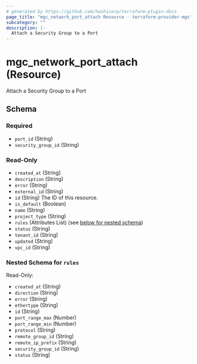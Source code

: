 ```yaml
---
# generated by https://github.com/hashicorp/terraform-plugin-docs
page_title: "mgc_network_port_attach Resource - terraform-provider-mgc"
subcategory: ""
description: |-
  Attach a Security Group to a Port
---
```


# mgc_network_port_attach (Resource)

Attach a Security Group to a Port



<!-- schema generated by tfplugindocs -->
## Schema

### Required

- `port_id` (String)
- `security_group_id` (String)

### Read-Only

- `created_at` (String)
- `description` (String)
- `error` (String)
- `external_id` (String)
- `id` (String) The ID of this resource.
- `is_default` (Boolean)
- `name` (String)
- `project_type` (String)
- `rules` (Attributes List) (see [below for nested schema](#nestedatt--rules))
- `status` (String)
- `tenant_id` (String)
- `updated` (String)
- `vpc_id` (String)

<a id="nestedatt--rules"></a>
### Nested Schema for `rules`

Read-Only:

- `created_at` (String)
- `direction` (String)
- `error` (String)
- `ethertype` (String)
- `id` (String)
- `port_range_max` (Number)
- `port_range_min` (Number)
- `protocol` (String)
- `remote_group_id` (String)
- `remote_ip_prefix` (String)
- `security_group_id` (String)
- `status` (String)
